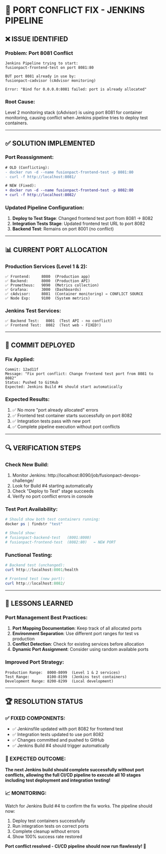 # 🔧 PORT CONFLICT FIX - JENKINS PIPELINE

## ❌ **ISSUE IDENTIFIED**

### **Problem**: Port 8081 Conflict
```
Jenkins Pipeline trying to start:
fusionpact-frontend-test on port 8081:80

BUT port 8081 already in use by:
fusionpact-cadvisor (cAdvisor monitoring)

Error: "Bind for 0.0.0.0:8081 failed: port is already allocated"
```

### **Root Cause**: 
Level 2 monitoring stack (cAdvisor) is using port 8081 for container monitoring, causing conflict when Jenkins pipeline tries to deploy test containers.

---

## ✅ **SOLUTION IMPLEMENTED**

### **Port Reassignment**:
```diff
# OLD (Conflicting):
- docker run -d --name fusionpact-frontend-test -p 8081:80
- curl -f http://localhost:8081/

# NEW (Fixed):
+ docker run -d --name fusionpact-frontend-test -p 8082:80  
+ curl -f http://localhost:8082/
```

### **Updated Pipeline Configuration**:
1. **Deploy to Test Stage**: Changed frontend test port from 8081 → 8082
2. **Integration Tests Stage**: Updated frontend test URL to port 8082
3. **Backend Test**: Remains on port 8001 (no conflict)

---

## 📊 **CURRENT PORT ALLOCATION**

### **Production Services (Level 1 & 2)**:
```
✅ Frontend:     8080  (Production app)
✅ Backend:      8000  (Production API)  
✅ Prometheus:   9090  (Metrics collection)
✅ Grafana:      3000  (Dashboards)
✅ cAdvisor:     8081  (Container monitoring) ← CONFLICT SOURCE
✅ Node Exp:     9100  (System metrics)
```

### **Jenkins Test Services**:
```
✅ Backend Test:   8001  (Test API - no conflict)
✅ Frontend Test:  8082  (Test web - FIXED!)
```

---

## 🚀 **COMMIT DEPLOYED**

### **Fix Applied**:
```
Commit: 12ad11f
Message: "Fix port conflict: Change frontend test port from 8081 to 8082"
Status: Pushed to GitHub
Expected: Jenkins Build #4 should start automatically
```

### **Expected Results**:
1. ✅ No more "port already allocated" errors
2. ✅ Frontend test container starts successfully on port 8082  
3. ✅ Integration tests pass with new port
4. ✅ Complete pipeline execution without port conflicts

---

## 🔍 **VERIFICATION STEPS**

### **Check New Build**:
1. Monitor Jenkins: http://localhost:8090/job/fusionpact-devops-challenge/
2. Look for Build #4 starting automatically
3. Check "Deploy to Test" stage succeeds
4. Verify no port conflict errors in console

### **Test Port Availability**:
```powershell
# Should show both test containers running:
docker ps | findstr "test"

# Should show:
# fusionpact-backend-test   (8001:8000)
# fusionpact-frontend-test  (8082:80)   ← NEW PORT
```

### **Functional Testing**:
```powershell
# Backend test (unchanged):
curl http://localhost:8001/health

# Frontend test (new port):
curl http://localhost:8082/
```

---

## 🎯 **LESSONS LEARNED**

### **Port Management Best Practices**:
1. **Port Mapping Documentation**: Keep track of all allocated ports
2. **Environment Separation**: Use different port ranges for test vs production
3. **Conflict Detection**: Check for existing services before allocation
4. **Dynamic Port Assignment**: Consider using random available ports

### **Improved Port Strategy**:
```
Production Range:  8000-8099  (Level 1 & 2 services)
Test Range:        8100-8199  (Jenkins test containers)  
Development Range: 8200-8299  (Local development)
```

---

## 🏆 **RESOLUTION STATUS**

### ✅ **FIXED COMPONENTS**:
- ✅ Jenkinsfile updated with port 8082 for frontend test
- ✅ Integration tests updated to use port 8082
- ✅ Changes committed and pushed to GitHub
- ✅ Jenkins Build #4 should trigger automatically

### 🎯 **EXPECTED OUTCOME**:
**The next Jenkins build should complete successfully without port conflicts, allowing the full CI/CD pipeline to execute all 10 stages including test deployment and integration testing!**

### 📈 **MONITORING**:
Watch for Jenkins Build #4 to confirm the fix works. The pipeline should now:
1. Deploy test containers successfully
2. Run integration tests on correct ports  
3. Complete cleanup without errors
4. Show 100% success rate restored

**Port conflict resolved - CI/CD pipeline should now run flawlessly! 🚀**
